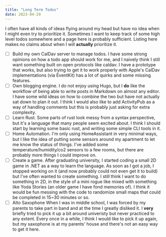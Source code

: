 ```yaml
---
title: "Long Term Todos"
date: 2023-04-29
---
```


I often have all kinds of ideas flying around my head but have no idea when I might even try to prioritize it.
Sometimes I want to keep track of some high level todos somewhere and a page here is probably sufficient.
Listing here makes no claims about when I will **actually** prioritize it.

- [ ] Build my own CalDav server to manage todos.
      I have some strong opinions on how a todo app should work for me, and I naively think I still want something built on open protocols like caldav.
      I have a prototype that works, but also trying to get it to work properly with Apple's CalDav implementations (via EventKit) has a lot of quirks and some missing features.
- [ ] Own blogging engine.
      I do not enjoy using Hugo, but I **do** like the workflow of being able to write posts in Markdown on almost any editor.
      I have some wild ideas on how to combine the two but have not actually sat down to plan it out.
      I think I would also like to add ActivityPub as a way of handling comments but this is probably just asking for extra complexity.
- [ ] Learn Rust.
      Some parts of rust look messy from a syntax perspective, but it's a language that many people seem excited about.
      I think I should start by learning some basic rust, and writing some simple CLI tools in it.
- [ ] Home Automation.
      I'm only using HomeAssistant in very minimal ways, but I like the idea of putting some sensors around my apartment to let me know the status of things.
      I've added some temperature/humidity/co2 sensors to a few rooms, but there are probably more things I could improve on.
- [ ] Create a game.
      After graduating university, I started coding a small 2D game in .NET as a way to learn the language.
      As soon as I got a job, I stopped working on it (and now probably could not even get it to build) but I've often wanted to create something.
      I still think I want to do something in 2D, in the style of a mini rogue like mixed with something like Yoda Stories (an older game I have fond memories of).
      I think it would be fun messing with the code to randomize small maps that could be completed in 15~30 minutes or so.
- [ ] Alto Saxophone
      When I was in middle school, I was forced by my parents to take part in band and at the time I greatly disliked it.
      I **very** briefly tried to pick it up a bit around univeristy but never practiced to any extent.
      Every once in a while, I think I would like to pick it up again, but my saxophone is at my parents' house and there's not an easy way to get it here.
